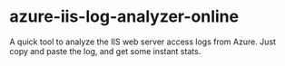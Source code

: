 # azure-iis-log-analyzer-online
A quick tool to analyze the IIS web server access logs from Azure. Just copy and paste the log, and get some instant stats.
